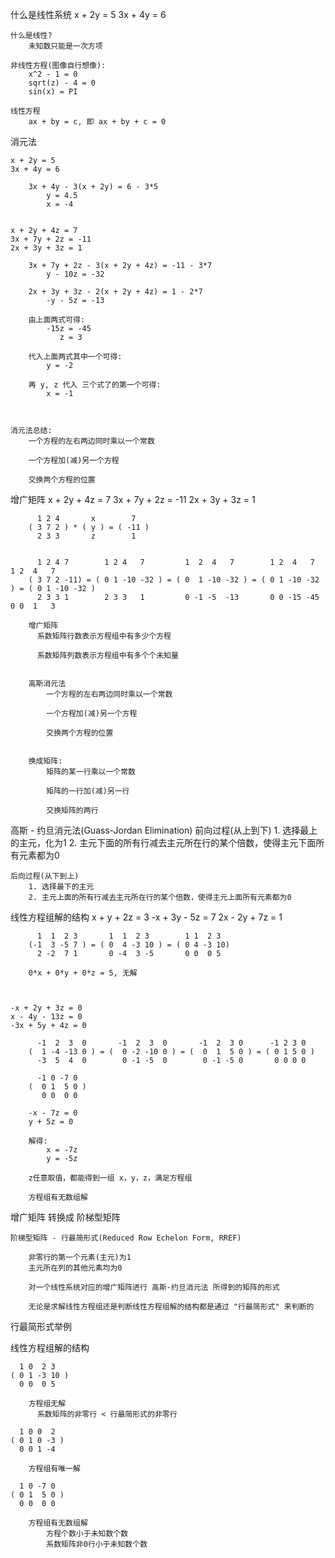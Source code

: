 

什么是线性系统
    x + 2y = 5
    3x + 4y = 6

    什么是线性?
        未知数只能是一次方项

    非线性方程(图像自行想像):
        x^2 - 1 = 0
        sqrt(z) - 4 = 0
        sin(x) = PI

    线性方程
        ax + by = c, 即 ax + by + c = 0




消元法

    x + 2y = 5
    3x + 4y = 6

        3x + 4y - 3(x + 2y) = 6 - 3*5
            y = 4.5
            x = -4


    x + 2y + 4z = 7
    3x + 7y + 2z = -11
    2x + 3y + 3z = 1

        3x + 7y + 2z - 3(x + 2y + 4z) = -11 - 3*7
            y - 10z = -32
        
        2x + 3y + 3z - 2(x + 2y + 4z) = 1 - 2*7
            -y - 5z = -13

        由上面两式可得:
            -15z = -45
               z = 3

        代入上面两式其中一个可得:
            y = -2
        
        再 y, z 代入 三个式了的第一个可得:
            x = -1



    消元法总结:
        一个方程的左右两边同时乘以一个常数

        一个方程加(减)另一个方程

        交换两个方程的位置




增广矩阵
    x + 2y + 4z = 7
    3x + 7y + 2z = -11
    2x + 3y + 3z = 1

          1 2 4       x        7
        ( 3 7 2 ) * ( y ) = ( -11 )
          2 3 3       z        1


          1 2 4 7        1 2 4   7         1  2  4   7        1 2  4   7        1 2  4   7
        ( 3 7 2 -11) = ( 0 1 -10 -32 ) = ( 0  1 -10 -32 ) = ( 0 1 -10 -32 ) = ( 0 1 -10 -32 )
          2 3 3 1        2 3 3   1         0 -1 -5  -13       0 0 -15 -45       0 0  1   3

        增广矩阵
          系数矩阵行数表示方程组中有多少个方程

          系数矩阵列数表示方程组中有多个个未知量


        高斯消元法
            一个方程的左右两边同时乘以一个常数

            一个方程加(减)另一个方程

            交换两个方程的位置


        换成矩阵:
            矩阵的某一行乘以一个常数
            
            矩阵的一行加(减)另一行

            交换矩阵的两行




高斯 - 约旦消元法(Guass-Jordan Elimination)
    前向过程(从上到下)
        1. 选择最上的主元，化为1
        2. 主元下面的所有行减去主元所在行的某个倍数，使得主元下面所有元素都为0

    后向过程(从下到上)
        1. 选择最下的主元
        2. 主元上面的所有行减去主元所在行的某个倍数，使得主元上面所有元素都为0





线性方程组解的结构
    x + y + 2z = 3
    -x + 3y - 5z = 7
    2x - 2y + 7z = 1

          1  1  2 3       1  1  2 3        1 1  2 3
        (-1  3 -5 7 ) = ( 0  4 -3 10 ) = ( 0 4 -3 10)
          2 -2  7 1       0 -4  3 -5       0 0  0 5

        0*x + 0*y + 0*z = 5, 无解



    -x + 2y + 3z = 0
    x - 4y - 13z = 0
    -3x + 5y + 4z = 0

          -1  2  3  0       -1  2  3  0       -1  2  3 0      -1 2 3 0 
        (  1 -4 -13 0 ) = (  0 -2 -10 0 ) = (  0  1  5 0 ) = ( 0 1 5 0 )
          -3  5  4  0        0 -1 -5  0        0 -1 -5 0       0 0 0 0

          -1 0 -7 0
        (  0 1  5 0 )
           0 0  0 0

        -x - 7z = 0
        y + 5z = 0

        解得:
            x = -7z
            y = -5z

        z任意取值，都能得到一组 x，y，z，满足方程组

        方程组有无数组解




增广矩阵 转换成 阶梯型矩阵

    阶梯型矩阵 - 行最简形式(Reduced Row Echelon Form, RREF)

        非零行的第一个元素(主元)为1
        主元所在列的其他元素均为0

        对一个线性系统对应的增广矩阵进行 高斯-约旦消元法 所得到的矩阵的形式

        无论是求解线性方程组还是判断线性方程组解的结构都是通过 "行最简形式" 来判断的




行最简形式举例





线性方程组解的结构

      1 0  2 3
    ( 0 1 -3 10 )
      0 0  0 5

        方程组无解
          系数矩阵的非零行 < 行最简形式的非零行

      1 0 0  2
    ( 0 1 0 -3 )
      0 0 1 -4

        方程组有唯一解

      1 0 -7 0
    ( 0 1  5 0 )
      0 0  0 0

        方程组有无数组解
            方程个数小于未知数个数
            系数矩阵非0行小于未知数个数
